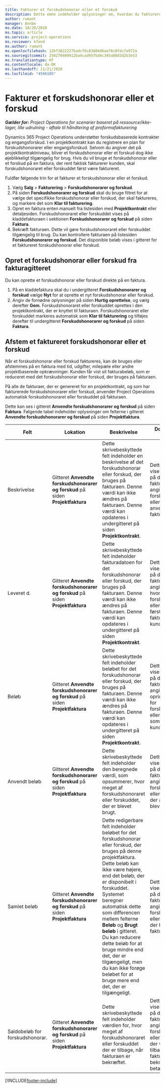 ```yaml
---
title: Fakturer et forskudshonorar eller et forskud
description: Dette emne indeholder oplysninger om, hvordan du fakturerer et forskudshonorar eller et forskud i Project Operations.
author: rumant
manager: Annbe
ms.date: 10/20/2020
ms.topic: article
ms.service: project-operations
ms.reviewer: kfend
ms.author: rumant
ms.openlocfilehash: 12bf3822227badcf8c83d84d6aef6c0fdc7a972a
ms.sourcegitcommit: 250270409412ba4cad95fbd4c345a80d3d2b3e53
ms.translationtype: HT
ms.contentlocale: da-DK
ms.lasthandoff: 11/21/2020
ms.locfileid: "4596185"
---
```

# <a name="invoice-a-retainer-or-an-advance"></a>Fakturer et forskudshonorar eller et forskud

_**Gælder for:** Project Operations for scenarier baseret på ressource/ikke-lager, lille udrulning - aftale til håndtering af proformafakturering_

Dynamics 365 Project Operations understøtter forskudsbaserede kontrakter og engangsforskud. I en projektkontrakt kan du registrere en plan for forskudshonorarer eller engangsforskud. Selvom du angiver det på projektkontraktniveau, bliver et forskudshonorar eller et forskud dog ikke øjeblikkeligt tilgængelig for brug. Hvis du vil bruge et forskudshonorar eller et forskud på en faktura, der rent faktisk fakturerer kunden, skal forskudshonoraret eller forskuddet først være faktureret.

Fuldfør følgende trin for at fakturer et forskudshonorar eller et forskud.

1. Vælg **Salg** > **Fakturering** > **Forskudshonorarer og forskud**. 
2. På siden **Forskudshonorarer og forskud** skal du bruge filtret for at vælge det specifikke forskudshonorar eller forskud, der skal faktureres, og markere det som **Klar til fakturering**.
3. Opret en faktura enten manuelt fra listesiden med **Projektkontrakt** eller detaljesiden. Forskudshonoraret eller forskuddet vises på kladdefakturaen i sektionen **Forskudshonorarer og forskud** på siden **Faktura**.
4. Bekræft fakturaen. Dette vil gøre forskudshonoraret eller forskuddet tilgængelig til brug. Du kan kontrollere fakturaen på listesiden **Forskudshonorarer og forskud**. Det disponible beløb vises i gitteret for et faktureret forskudshonorar eller forskud.

## <a name="create-a-retainer-or-advance-from-the-invoice-grid"></a>Opret et forskudshonorar eller forskud fra fakturagitteret

Du kan oprette et forskudshonorar eller forskud direkte på en faktura.

1. På en kladdefaktura skal du i undergitteret **Forskudshonorarer og forskud** vælge **Nyt** for at oprette et nyt forskudshonorar eller forskud. 
2. Angiv de fornødne oplysninger på siden **Hurtig oprettelse**, og vælg derefter **Gem**. Forskudshonoraret eller forskuddet oprettes i den projektkontrakt, der er knyttet til fakturaen. Forskudshonoraret eller forskuddet markeres automatisk som **Klar til fakturering** og tilføjes derefter til undergitteret **Forskudshonorarer og forskud** på siden **Faktura**.

## <a name="reconcile-an-invoiced-retainer-or-advance"></a>Afstem et faktureret forskudshonorar eller et forskud

Når et forskudshonorar eller forskud faktureres, kan de bruges eller afstemmes på en faktura med tid, udgifter, milepæle eller andre projektbaserede opkrævninger. Kunden får vist sit fakturabeløb, som er reduceret med det forskudshonorar eller forskud, der bruges på fakturaen.

På alle de fakturaer, der er genereret for en projektkontrakt, og som har fakturerede forskudshonorarer eller forskud, anvender Project Operations automatisk forskudshonoraret eller forskuddet på fakturaen.

Dette kan ses i gitteret **Anvendte forskudshonorarer og forskud** på siden **Faktura**. Følgende tabel indeholder oplysninger om felterne i gitteret **Anvendte forskudshonorarer og forskud** på siden **Projektfaktura**.

| Felt | Lokation | Beskrivelse | Downstream-virkning |
| --- | --- | --- | --- |
| Beskrivelse | Gitteret **Anvendte forskudshonorarer og forskud** på siden **Projektfaktura** |Dette skrivebeskyttede felt indeholder en beskrivelse af det forskudshonorar eller forskud, der bruges på fakturaen. Denne værdi kan ikke ændres på fakturaen. Denne værdi kan opdateres i undergitteret på siden **Projektkontrakt**. | Dette felt kan vises for kunden på den udskrevne faktura for at angive, hvilket forskudshonorar eller forskud, der anvendes på fakturaen. |
| Leveret d. | Gitteret **Anvendte forskudshonorarer og forskud** på siden **Projektfaktura**  | Dette skrivebeskyttede felt indeholder fakturadatoen for det forskudshonorar eller forskud, der bruges på fakturaen. Denne værdi kan ikke ændres på fakturaen. Denne værdi kan opdateres i undergitteret på siden **Projektkontrakt**. | Dette felt kan vises for kunden på den udskrevne faktura for at angive datoen for, hvornår forskudshonoraret eller forskuddet første gang blev faktureret til kunden. |
| Beløb | Gitteret **Anvendte forskudshonorarer og forskud** på siden **Projektfaktura**  | Dette skrivebeskyttede felt indeholder beløbet for det forskudshonorar eller forskud, der bruges på fakturaen. Denne værdi kan ikke ændres på fakturaen. Denne værdi kan opdateres i undergitteret på siden **Projektkontrakt**. | Dette felt kan vises for kunden på den udskrevne faktura for at angive det oprindelige beløb for forskudshonoraret eller forskuddet, som blev betalt af kunden. |
| Anvendt beløb | Gitteret **Anvendte forskudshonorarer og forskud** på siden **Projektfaktura**  | Dette skrivebeskyttede felt indeholder den beregnede værdi, som opsummerer, hvor meget af forskudshonoraret eller forskuddet, der er blevet brugt. | Dette felt kan vises for kunden på den udskrevne faktura for at angive den del af forskudshonoraret eller forskuddet, der allerede er blevet brugt. |
| Samlet beløb | Gitteret **Anvendte forskudshonorarer og forskud** på siden **Projektfaktura**  | Dette redigerbare felt indeholder beløbet for det forskudshonorar eller forskud, der bruges på denne projektfaktura. Dette beløb kan ikke være højere, end det beløb, der er disponibelt i forskuddet. Systemet beregner automatisk dette som differencen mellem felterne **Beløb** og **Brugt beløb** i gitteret. Du kan reducere dette beløb for at bruge mindre end det, der er tilgængeligt, men du kan ikke forøge beløbet for at bruge mere end det, der er tilgængeligt. | Dette felt kan vises for kunden på den udskrevne faktura for at angive den del af forskudshonoraret eller forskuddet, der blev brugt på fakturaen. |
| Saldobeløb for forskudshonorar. | Gitteret **Anvendte forskudshonorarer og forskud** på siden **Projektfaktura**  | Dette skrivebeskyttede felt indeholder værdien for, hvor meget af forskudshonoraret eller forskuddet der er tilbage, når fakturaen er bekræftet. | Dette felt kan vises for kunden på den udskrevne faktura for at angive den del af forskudshonoraret eller forskuddet, der vil være tilbage, når fakturaen er bekræftet og betalt. |


[!INCLUDE[footer-include](../../includes/footer-banner.md)]